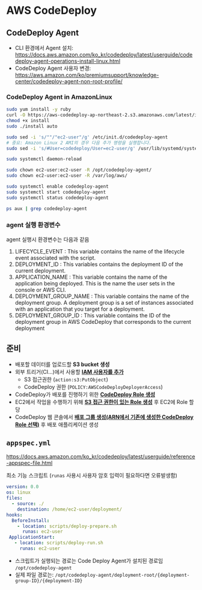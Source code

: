 # AWS CodeDeploy

## CodeDeploy Agent

- CLI 환경에서 Agent 설치: <https://docs.aws.amazon.com/ko_kr/codedeploy/latest/userguide/codedeploy-agent-operations-install-linux.html>
- CodeDeploy Agent 사용자 변경: <https://aws.amazon.com/ko/premiumsupport/knowledge-center/codedeploy-agent-non-root-profile/>

### CodeDeploy Agent in AmazonLinux

```sh
sudo yum install -y ruby
curl -O https://aws-codedeploy-ap-northeast-2.s3.amazonaws.com/latest/install
chmod +x install
sudo ./install auto

sudo sed -i 's/""/"ec2-user"/g' /etc/init.d/codedeploy-agent
# 중요: Amazon Linux 2 AMI의 경우 다음 추가 명령을 실행합니다.
sudo sed -i 's/#User=codedeploy/User=ec2-user/g' /usr/lib/systemd/system/codedeploy-agent.service

sudo systemctl daemon-reload

sudo chown ec2-user:ec2-user -R /opt/codedeploy-agent/
sudo chown ec2-user:ec2-user -R /var/log/aws/

sudo systemctl enable codedeploy-agent
sudo systemctl start codedeploy-agent
sudo systemctl status codedeploy-agent

ps aux | grep codedeploy-agent
```

### agent 실행 환경변수

agent 실행시 환경변수는 다음과 같음

1. LIFECYCLE_EVENT : This variable contains the name of the lifecycle event associated with the script.
2. DEPLOYMENT_ID : This variables contains the deployment ID of the current deployment.
3. APPLICATION_NAME : This variable contains the name of the application being deployed. This is the name the user sets in the console or AWS CLI.
4. DEPLOYMENT_GROUP_NAME : This variable contains the name of the deployment group. A deployment group is a set of instances associated with an application that you target for a deployment.
5. DEPLOYMENT_GROUP_ID : This variable contains the ID of the deployment group in AWS CodeDeploy that corresponds to the current deployment

## 준비

- 배포할 데이터를 업로드할 **S3 bucket 생성**
- 외부 트리거(CI...)에서 사용할 **[IAM 사용자를 추가](https://docs.aws.amazon.com/ko_kr/codedeploy/latest/userguide/getting-started-provision-user.html)**
  - S3 접근권한 (`action:s3:PutObject`)
  - CodeDeploy 권한 (`POLICY:AWSCodeDeployDeployerAccess`)
- CodeDeploy가 배포를 진행하기 위한 **[CodeDeploy Role 생성](https://docs.aws.amazon.com/ko_kr/codedeploy/latest/userguide/getting-started-create-service-role.html)**
- EC2에서 작업을 수행하기 위해 **[S3 접근 권한이 있는 Role 생성](https://docs.aws.amazon.com/ko_kr/codedeploy/latest/userguide/getting-started-create-iam-instance-profile.html)** 후 EC2에 Role 할당
- CodeDeploy 웹 콘솔에서 **[배포 그룹 생성(ARN에서 기존에 생성한 CodeDeploy Role 선택)](https://docs.aws.amazon.com/ko_kr/codedeploy/latest/userguide/deployment-groups-create.html)** 후 배포 애플리케이션 생성

## `appspec.yml`

<https://docs.aws.amazon.com/ko_kr/codedeploy/latest/userguide/reference-appspec-file.html>

최소 기능 스크립트 (`runas` 사용시 사용자 암호 입력이 필요하다면 오류발생함)

```yml
version: 0.0
os: linux
files:
  - source: ./
    destination: /home/ec2-user/deployment/
hooks:
  BeforeInstall:
    - location: scripts/deploy-prepare.sh
      runas: ec2-user
 ApplicationStart:
   - location: scripts/deploy-run.sh
     runas: ec2-user
```

- 스크립트가 실행되는 경로는 Code Deploy Agent가 설치된 경로임 `/opt/codedeploy-agent`
- 실제 파일 경로는: `/opt/codedeploy-agent/deployment-root/{deployment-group-ID}/{deployment-ID}`
